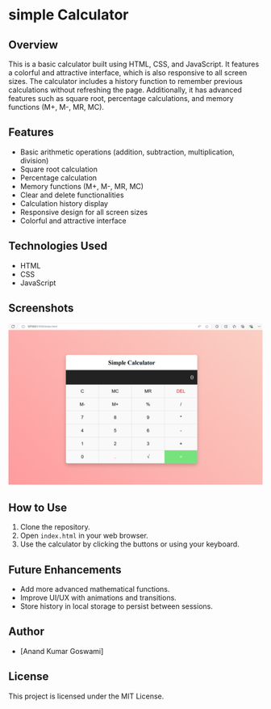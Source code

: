 # simple Calculator

## Overview

This is a basic calculator built using HTML, CSS, and JavaScript. It features a colorful and attractive interface, which is also responsive to all screen sizes. The calculator includes a history function to remember previous calculations without refreshing the page. Additionally, it has advanced features such as square root, percentage calculations, and memory functions (M+, M-, MR, MC).

## Features

- Basic arithmetic operations (addition, subtraction, multiplication, division)
- Square root calculation
- Percentage calculation
- Memory functions (M+, M-, MR, MC)
- Clear and delete functionalities
- Calculation history display
- Responsive design for all screen sizes
- Colorful and attractive interface

## Technologies Used

- HTML
- CSS
- JavaScript

## Screenshots

![Calculator Screenshot](<Simple calculator.png>)

## How to Use

1. Clone the repository.
2. Open `index.html` in your web browser.
3. Use the calculator by clicking the buttons or using your keyboard.

## Future Enhancements

- Add more advanced mathematical functions.
- Improve UI/UX with animations and transitions.
- Store history in local storage to persist between sessions.

## Author

- [Anand Kumar Goswami]

## License

This project is licensed under the MIT License.
